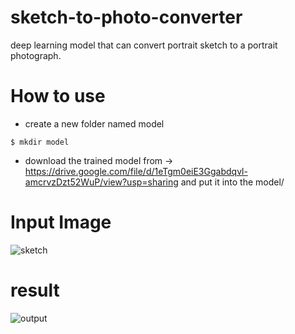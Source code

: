 # sketch-to-photo-converter
deep learning model that can convert portrait sketch to a portrait photograph.

# How to use
- create a new folder named model

```$ mkdir model```

- download the trained model from -> https://drive.google.com/file/d/1eTgm0eiE3Ggabdqvl-amcrvzDzt52WuP/view?usp=sharing and put it into the model/



# Input Image
![sketch](https://github.com/s-4-m-a-n/sketch-to-photo-converter/blob/master/test/inputs/9.jpg)

# result
![output](https://github.com/s-4-m-a-n/sketch-to-photo-converter/blob/master/test/outputs/gen_9.png)
